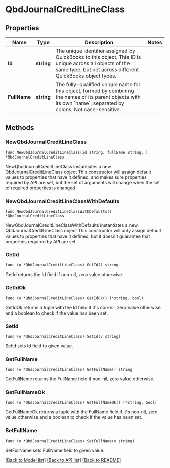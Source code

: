 # QbdJournalCreditLineClass

## Properties

Name | Type | Description | Notes
------------ | ------------- | ------------- | -------------
**Id** | **string** | The unique identifier assigned by QuickBooks to this object. This ID is unique across all objects of the same type, but not across different QuickBooks object types. | 
**FullName** | **string** | The fully-qualified unique name for this object, formed by combining the names of its parent objects with its own &#x60;name&#x60;, separated by colons. Not case-sensitive. | 

## Methods

### NewQbdJournalCreditLineClass

`func NewQbdJournalCreditLineClass(id string, fullName string, ) *QbdJournalCreditLineClass`

NewQbdJournalCreditLineClass instantiates a new QbdJournalCreditLineClass object
This constructor will assign default values to properties that have it defined,
and makes sure properties required by API are set, but the set of arguments
will change when the set of required properties is changed

### NewQbdJournalCreditLineClassWithDefaults

`func NewQbdJournalCreditLineClassWithDefaults() *QbdJournalCreditLineClass`

NewQbdJournalCreditLineClassWithDefaults instantiates a new QbdJournalCreditLineClass object
This constructor will only assign default values to properties that have it defined,
but it doesn't guarantee that properties required by API are set

### GetId

`func (o *QbdJournalCreditLineClass) GetId() string`

GetId returns the Id field if non-nil, zero value otherwise.

### GetIdOk

`func (o *QbdJournalCreditLineClass) GetIdOk() (*string, bool)`

GetIdOk returns a tuple with the Id field if it's non-nil, zero value otherwise
and a boolean to check if the value has been set.

### SetId

`func (o *QbdJournalCreditLineClass) SetId(v string)`

SetId sets Id field to given value.


### GetFullName

`func (o *QbdJournalCreditLineClass) GetFullName() string`

GetFullName returns the FullName field if non-nil, zero value otherwise.

### GetFullNameOk

`func (o *QbdJournalCreditLineClass) GetFullNameOk() (*string, bool)`

GetFullNameOk returns a tuple with the FullName field if it's non-nil, zero value otherwise
and a boolean to check if the value has been set.

### SetFullName

`func (o *QbdJournalCreditLineClass) SetFullName(v string)`

SetFullName sets FullName field to given value.



[[Back to Model list]](../README.md#documentation-for-models) [[Back to API list]](../README.md#documentation-for-api-endpoints) [[Back to README]](../README.md)


